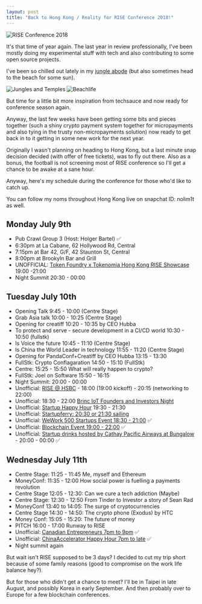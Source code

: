 ```yaml
---
layout: post
title: "Back to Hong Kong / Reality for RISE Conference 2018!"
---
```


![RISE Conference 2018](https://images.itinerantfoodie.com/uploads/rise-2018-nolim1t-co/IMG_1396.png)

It's that time of year again. The last year in review professionally, I've been mostly doing my experimental stuff with tech and also contributing to some open source projects.

I've been so chilled out lately in my [jungle abode](https://itinerantfoodie.com/post/travel/2018-06-11/lost-in-paradise.html) (but also sometimes head to the beach for some sun).

![Jungles and Temples](https://images.itinerantfoodie.com/uploads/lost-in-paradise-062018/7AAE916D-9617-454B-81B5-FC90FFCA8510.jpeg)
![Beachlife ](https://images.itinerantfoodie.com/uploads/lost-in-paradise-062018/E2F39C1B-9986-4642-BB94-CD4ED64FB693.jpeg)

But time for a little bit more inspiration from techsauce and now ready for conference season again.

Anyway, the last few weeks have been getting some bits and pieces together (such a shiny crypto payment system together for micropayments and also tying in the trusty non-micropayments solution) now ready to get back in to it getting in some new work for the next year.

Originally I wasn't planning on heading to Hong Kong, but a last minute snap decision decided (with offer of free tickets), was to fly out there. Also as a bonus, the football is not screening most of RISE conference so I'll get a chance to be awake at a sane hour.

Anyway, here's my schedule during the conference for those who'd like to catch up.

You can follow my noms throughout Hong Kong live on snapchat ID: nolim1t as well.

## Monday July 9th

* Pub Crawl Group 3 (Host: Holger Bartel) ✅
* 6:30pm at La Cabane, 62 Hollywood Rd, Central
* 7:15pm at Bar 42, G/F, 42 Staunton St, Central
* 8:00pm at Brookyln Bar and Grill
* UNOFFICIAL: [Token Foundry x Tokenomia Hong Kong RISE Showcase](https://www.eventbrite.com/e/token-foundry-x-tokenomia-hong-kong-rise-showcase-tickets-47583842554) 19:00 -21:00
* Night Summit 20:30 - 00:00

## Tuesday July 10th

* Opening Talk 9:45 - 10:00 (Centre Stage)
* Grab Asia talk 10:00 - 10:25 (Centre Stage)
* Opening for creatiff 10:20 - 10:35 by CEO Hubba
* To protect and serve - secure development in a CI/CD world 10:30 - 10:50 (fullstk)
* Is Voice the future 10:45 - 11:10 (Centre Stage)
* Is China the World Leader in technology 11:55 - 11:20 (Centre Stage)
* Opening for PandaConf+Creatiff by CEO Hubba 13:15 - 13:30
* FullStk: Crypto Conflagaration 14:50 - 15:10 (FullStk)
* Centre: 15:25 - 15:50 What will really happen to crypto?
* FullStk: Joel on Software 15:50 - 16:15
* Night Summit: 20:00 - 00:00
* Unofficial: [RISE @ HSBC](https://riseathsbc.eventbrite.hk/) - 18:00 (19:00 kickoff) - 20:15 (networking to 22:00)
* Unofficial: 18:30 - 22:00 [Brinc IoT Founders and Investors Night](https://www.eventbrite.hk/e/brinc-iot-founders-investors-night-tickets-47048068038)
* Unofficial: [Startup Happy Hour](https://www.eventbrite.com/e/startup-happy-hour-tickets-47458605968) 19:30 - 21:30
* Unofficial: [Startupferry: 20:30 or 21:30 sailing](https://www.eventbrite.hk/e/startupferry-2018-party-tickets-46902238859)
* Unofficial: [WeWork 500 Startups Event 18:30 - 21:00](https://www.eventbrite.com/e/china-internet-report-launch-rise-500startups-x-scmp-x-ok-blockchain-capital-x-abacus-tickets-46707536499) ✅
* Unofficial: [Blockchain Event 19:00 - 22:00](https://www.eventbrite.hk/e/blockchain-mass-adoption-and-trends-for-2018-a-rise-fringe-event-powered-by-startupshk-coinusage-tickets-47382660814) ✅
* Unofficial: [Startup drinks hosted by Cathay Pacific Airways at Bungalow](https://admin.cilabs.net/rsvp/events/3a1d2a31889772974f97946f97326dd8/invitation/) - 20:00 - 00:00 ✅

## Wednesday July 11th

* Centre Stage: 11:25 - 11:45 Me, myself and Ethereum
* MoneyConf: 11:35 - 12:00 How social power is fuelling a payments revolution
* Centre Stage 12:05 - 12:30: Can we cure a tech addiction (Maybe)
* Centre Stage: 12:30 - 12:50 From Tinder to Investor a story of Sean Rad
* MoneyConf 13:40 to 14:05: The surge of cryptocurrencies
* Centre Stage 14:30 - 14:50: The crypto phone (Exodus) by HTC
* Money Conf: 15:05 - 15:20: The future of money
* PITCH 16:00 - 17:00 Runway to RISE
* Unofficial: [Canadian Entrepreneurs 7pm to 9pm](https://www.eventbrite.hk/e/rise-community-night-canadian-entrepreneurs-in-hong-kong-tickets-46752238203)  ✅
* Unofficial: [ChinaAccelerator Happy Hour 7pm to late](https://www.eventbrite.com/e/chinaccelerator-happy-hour-at-rise-2018-tickets-47383394007) ✅
* Night summit again

But wait isn't RISE supposed to be 3 days? I decided to cut my trip short because of some family reasons (good to compromise on the work life balance hey?).

But for those who didn't get a chance to meet? I'll be in Taipei in late August, and possibly Korea in early September. And then probably over to Europe for a few blockchain conferences.
